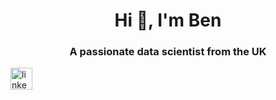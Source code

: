 <h1 align="center">Hi 👋, I'm Ben</h1>
<h3 align="center">A passionate data scientist from the UK</h3>

<div align="left">
  <a href="www.linkedin.com/in/benjamin-brooke-097063159">
  <img src="https://img.shields.io/static/v1?message=LinkedIn&logo=linkedin&label=&color=0077B5&logoColor=white&labelColor=&style=for-the-badge" height="35" alt="linkedin logo"/>
  </a>
</div>


